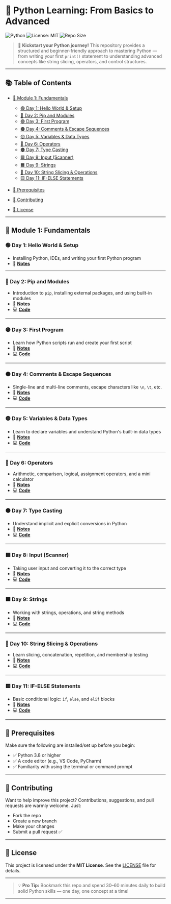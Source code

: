 # 🐍 Python Learning: From Basics to Advanced

![Python](https://img.shields.io/badge/Python-3.8%2B-blue.svg)
![License: MIT](https://img.shields.io/badge/License-MIT-yellow.svg)
![Repo Size](https://img.shields.io/github/repo-size/vinayakmishra4/PYTHON-FROM-BASIC-TO-ADVANCE)

> 🚀 **Kickstart your Python journey!** This repository provides a structured and beginner-friendly approach to mastering Python — from writing your first `print()` statement to understanding advanced concepts like string slicing, operators, and control structures.

---

## 📚 Table of Contents

* [📘 Module 1: Fundamentals](#-module-1-fundamentals)

  * [🟢 Day 1: Hello World & Setup](#-day-1-hello-world--setup)
  * [🔵 Day 2: Pip and Modules](#-day-2-pip-and-modules)
  * [🟣 Day 3: First Program](#-day-3-first-program)
  * [🟠 Day 4: Comments & Escape Sequences](#-day-4-comments--escape-sequences)
  * [🟡 Day 5: Variables & Data Types](#-day-5-variables--data-types)
  * [🔴 Day 6: Operators](#-day-6-operators)
  * [🟤 Day 7: Type Casting](#-day-7-type-casting)
  * [🟩 Day 8: Input (Scanner)](#-day-8-input-scanner)
  * [🟧 Day 9: Strings](#-day-9-strings)
  * [🔹 Day 10: String Slicing & Operations](#-day-10-string-slicing--operations)
  * [🟨 Day 11: IF-ELSE Statements](#-day-11-if-else-statements)
* [🔧 Prerequisites](#-prerequisites)
* [🤝 Contributing](#-contributing)
* [📄 License](#-license)

---

## 📘 Module 1: Fundamentals

### 🟢 Day 1: Hello World & Setup

* Installing Python, IDEs, and writing your first Python program
* 📄 [**Notes**](https://github.com/vinayakmishra4/PYTHON-FROM-BASIC-TO-ADVANCE/blob/main/DAY-1-Hello_World-Setup/DAY-1.md)

---

### 🔵 Day 2: Pip and Modules

* Introduction to `pip`, installing external packages, and using built-in modules
* 📄 [**Notes**](https://github.com/vinayakmishra4/PYTHON-FROM-BASIC-TO-ADVANCE/blob/main/DAY-2-Pip-Modules/DAY-2.txt)
* 💻 [**Code**](https://github.com/vinayakmishra4/PYTHON-FROM-BASIC-TO-ADVANCE/blob/main/DAY-2-Pip-Modules/Pimod.py)

---

### 🟣 Day 3: First Program

* Learn how Python scripts run and create your first script
* 📄 [**Notes**](https://github.com/vinayakmishra4/PYTHON-FROM-BASIC-TO-ADVANCE/blob/main/DAY-3-Frist_Program/DAY-3.txt)
* 💻 [**Code**](https://github.com/vinayakmishra4/PYTHON-FROM-BASIC-TO-ADVANCE/blob/main/DAY-3-Frist_Program/FristProgram.py)

---

### 🟠 Day 4: Comments & Escape Sequences

* Single-line and multi-line comments, escape characters like `\n`, `\t`, etc.
* 📄 [**Notes**](https://github.com/vinayakmishra4/PYTHON-FROM-BASIC-TO-ADVANCE/blob/main/DAY-4-Comments-Escaping-Sequnece-Character/DAY-4.txt)
* 💻 [**Code**](https://github.com/vinayakmishra4/PYTHON-FROM-BASIC-TO-ADVANCE/blob/main/DAY-4-Comments-Escaping-Sequnece-Character/CoEsSe.py)

---

### 🟡 Day 5: Variables & Data Types

* Learn to declare variables and understand Python's built-in data types
* 📄 [**Notes**](https://github.com/vinayakmishra4/PYTHON-FROM-BASIC-TO-ADVANCE/blob/main/DAY-5-Variables-Data-Types/DAY-5.txt)
* 💻 [**Code**](https://github.com/vinayakmishra4/PYTHON-FROM-BASIC-TO-ADVANCE/blob/main/DAY-5-Variables-Data-Types/VarDa.py)

---

### 🔴 Day 6: Operators

* Arithmetic, comparison, logical, assignment operators, and a mini calculator
* 📄 [**Notes**](https://github.com/vinayakmishra4/PYTHON-FROM-BASIC-TO-ADVANCE/blob/main/DAY-6-EX-1/DAY-6.txt)
* 💻 [**Code**](https://github.com/vinayakmishra4/PYTHON-FROM-BASIC-TO-ADVANCE/blob/main/DAY-6-EX-1/calc.py)

---

### 🟤 Day 7: Type Casting

* Understand implicit and explicit conversions in Python
* 📄 [**Notes**](https://github.com/vinayakmishra4/PYTHON-FROM-BASIC-TO-ADVANCE/blob/main/DAY-7-Type-Casting/DAY-7.txt)
* 💻 [**Code**](https://github.com/vinayakmishra4/PYTHON-FROM-BASIC-TO-ADVANCE/blob/main/DAY-7-Type-Casting/typecasting.py)

---

### 🟩 Day 8: Input (Scanner)

* Taking user input and converting it to the correct type
* 📄 [**Notes**](https://github.com/vinayakmishra4/PYTHON-FROM-BASIC-TO-ADVANCE/blob/main/DAY-8-Input/DAY-8.txt)
* 💻 [**Code**](https://github.com/vinayakmishra4/PYTHON-FROM-BASIC-TO-ADVANCE/blob/main/DAY-8-Input/Input.py)

---

### 🟧 Day 9: Strings

* Working with strings, operations, and string methods
* 📄 [**Notes**](https://github.com/vinayakmishra4/PYTHON-FROM-BASIC-TO-ADVANCE/blob/main/DAY-9-Strings/DAY-9.txt)
* 💻 [**Code**](https://github.com/vinayakmishra4/PYTHON-FROM-BASIC-TO-ADVANCE/blob/main/DAY-9-Strings/Str.py)

---

### 🔹 Day 10: String Slicing & Operations

* Learn slicing, concatenation, repetition, and membership testing
* 📄 [**Notes**](https://github.com/vinayakmishra4/PYTHON-FROM-BASIC-TO-ADVANCE/blob/main/DAY-10-String-Operations/DAY-10.txt)
* 💻 [**Code**](https://github.com/vinayakmishra4/PYTHON-FROM-BASIC-TO-ADVANCE/blob/main/DAY-10-String-Operations/Stringop.py)

---

### 🟨 Day 11: IF-ELSE Statements

* Basic conditional logic: `if`, `else`, and `elif` blocks
* 📄 [**Notes**](https://github.com/vinayakmishra4/PYTHON-FROM-BASIC-TO-ADVANCE/blob/main/DAY-11-IF-ELSE-Statement/DAY-11.md)
* 💻 [**Code**](https://github.com/vinayakmishra4/PYTHON-FROM-BASIC-TO-ADVANCE/blob/main/DAY-11-IF-ELSE-Statement/if_else.py)

---

## 🔧 Prerequisites

Make sure the following are installed/set up before you begin:

* ✅ Python 3.8 or higher
* ✅ A code editor (e.g., VS Code, PyCharm)
* ✅ Familiarity with using the terminal or command prompt

---

## 🤝 Contributing

Want to help improve this project?
Contributions, suggestions, and pull requests are warmly welcome. Just:

* Fork the repo
* Create a new branch
* Make your changes
* Submit a pull request ✅

---

## 📄 License

This project is licensed under the **MIT License**. See the [LICENSE](LICENSE) file for details.

---

> 💡 **Pro Tip:** Bookmark this repo and spend 30–60 minutes daily to build solid Python skills — one day, one concept at a time!

---
